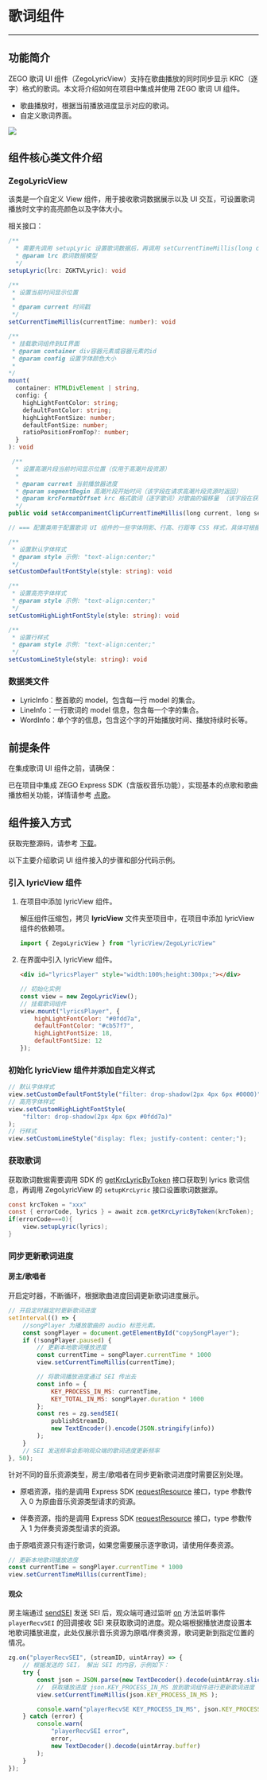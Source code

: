 # 歌词组件

- - -

## 功能简介

ZEGO 歌词 UI 组件（ZegoLyricView）支持在歌曲播放的同时同步显示 KRC（逐字）格式的歌词。本文将介绍如何在项目中集成并使用 ZEGO 歌词 UI 组件。

- 歌曲播放时，根据当前播放进度显示对应的歌词。
- 自定义歌词界面。

<Frame width="512" height="auto" ><img src="https://doc-media.zego.im/sdk-doc/Pics/CopyrightedMusic/ZegoLyricView.png" /></Frame>

## 组件核心类文件介绍

### ZegoLyricView

该类是一个自定义 View 组件，用于接收歌词数据展示以及 UI 交互，可设置歌词播放时文字的高亮颜色以及字体大小。 

相关接口：

```ts
/**
  * 需要先调用 setupLyric 设置歌词数据后，再调用 setCurrentTimeMillis(long current) 方法，才能将歌词展示出来
  * @param lrc 歌词数据模型
  */
setupLyric(lrc: ZGKTVLyric): void

/**
 * 设置当前时间显示位置
 *
 * @param current 时间戳
 */
setCurrentTimeMillis(currentTime: number): void

/**
 * 挂载歌词组件到UI界面
 * @param container div容器元素或容器元素的id
 * @param config 设置字体颜色大小
 * 
*/
mount(
  container: HTMLDivElement | string,
  config: {
    highLightFontColor: string;
    defaultFontColor: string;
    highLightFontSize: number;
    defaultFontSize: number;
    ratioPositionFromTop?: number;
  }
): void

 /**
  * 设置高潮片段当前时间显示位置（仅用于高潮片段资源）
  *
  * @param current 当前播放器进度
  * @param segmentBegin 高潮片段开始时间（该字段在请求高潮片段资源时返回）
  * @param krcFormatOffset krc 格式歌词（逐字歌词）对歌曲的偏移量 （该字段在获取逐字歌词时返回）
  */
public void setAccompanimentClipCurrentTimeMillis(long current, long segmentBegin, long krcFormatOffset);

// === 配置类用于配置歌词 UI 组件的一些字体阴影、行高、行距等 CSS 样式，具体可根据自身需求设置。 ===

/**
 * 设置默认字体样式
 * @param style 示例: "text-align:center;"
 */
setCustomDefaultFontStyle(style: string): void

/**
 * 设置高亮字体样式
 * @param style 示例: "text-align:center;"
 */
setCustomHighLightFontStyle(style: string): void

/**
 * 设置行样式
 * @param style 示例: "text-align:center;"
 */
setCustomLineStyle(style: string): void
```

### 数据类文件

- LyricInfo：整首歌的 model，包含每一行 model 的集合。
- LineInfo：一行歌词的 model 信息，包含每一个字的集合。
- WordInfo：单个字的信息，包含这个字的开始播放时间、播放持续时长等。

## 前提条件

在集成歌词 UI 组件之前，请确保：

已在项目中集成 ZEGO Express SDK（含版权音乐功能），实现基本的点歌和歌曲播放相关功能，详情请参考 [点歌](/online-ktv-web/zego-content-center/sing-songs)。

## 组件接入方式

获取完整源码，请参考 [下载](/online-ktv-web/downloads)。

以下主要介绍歌词 UI 组件接入的步骤和部分代码示例。

### 引入 lyricView 组件

1. 在项目中添加 lyricView 组件。

    解压组件压缩包，拷贝 **lyricView** 文件夹至项目中，在项目中添加 lyricView 组件的依赖项。

    ```ts
    import { ZegoLyricView } from "lyricView/ZegoLyricView"
    ```

2. 在界面中引入 lyricView 组件。

    ```html
    <div id="lyricsPlayer" style="width:100%;height:300px;"></div>
    ```

    ```js
    // 初始化实例
    const view = new ZegoLyricView();
    // 挂载歌词组件
    view.mount("lyricsPlayer", {
        highLightFontColor: "#0fdd7a",
        defaultFontColor: "#cb57f7",
        highLightFontSize: 18,
        defaultFontSize: 12
    });
    ```

### 初始化 lyricView 组件并添加自定义样式

```js
// 默认字体样式
view.setCustomDefaultFontStyle("filter: drop-shadow(2px 4px 6px #0000)");
// 高亮字体样式
view.setCustomHighLightFontStyle(
    "filter: drop-shadow(2px 4px 6px #0fdd7a)"
);
// 行样式
view.setCustomLineStyle("display: flex; justify-content: center;");
```

### 获取歌词

获取歌词数据需要调用 SDK 的 [getKrcLyricByToken](https://doc-zh.zego.im/article/api?doc=Express_Video_SDK_API~javascript_web~class~ZegoCopyrightedMusic#get-krc-lyric-by-token) 接口获取到 lyrics 歌词信息，再调用 ZegoLyricView 的 `setupKrcLyric` 接口设置歌词数据源。

```java
const krcToken = "xxx"
const { errorCode, lyrics } = await zcm.getKrcLyricByToken(krcToken);
if(errorCode===0){
    view.setupLyric(lyrics);
}
```

### 同步更新歌词进度

#### 房主/歌唱者

开启定时器，不断循环，根据歌曲进度回调更新歌词进度展示。

```js
// 开启定时器定时更新歌词进度
setInterval(() => {
    //songPlayer 为播放歌曲的 audio 标签元素。
    const songPlayer = document.getElementById("copySongPlayer");
    if (!songPlayer.paused) {
        // 更新本地歌词播放进度
        const currentTime = songPlayer.currentTime * 1000
        view.setCurrentTimeMillis(currentTime);

        // 将歌词播放进度通过 SEI 传出去
        const info = {
            KEY_PROCESS_IN_MS: currentTime,
            KEY_TOTAL_IN_MS: songPlayer.duration * 1000
        };
        const res = zg.sendSEI(
            publishStreamID,
            new TextEncoder().encode(JSON.stringify(info))
        );
    }
    // SEI 发送频率会影响观众端的歌词进度更新频率
}, 50);
```

针对不同的音乐资源类型，房主/歌唱者在同步更新歌词进度时需要区别处理。

- 原唱资源，指的是调用 Express SDK [requestResource](https://doc-zh.zego.im/article/api?doc=Express_Video_SDK_API~javascript_web~class~ZegoCopyrightedMusic#request-resource) 接口，type 参数传入 0 为原曲音乐资源类型请求的资源。

- 伴奏资源，指的是调用 Express SDK [requestResource](https://doc-zh.zego.im/article/api?doc=Express_Video_SDK_API~javascript_web~class~ZegoCopyrightedMusic#request-resource) 接口，type 参数传入 1 为伴奏资源类型请求的资源。

<Warning title="注意">

由于原唱资源只有逐行歌词，如果您需要展示逐字歌词，请使用伴奏资源。
</Warning>

```js
// 更新本地歌词播放进度
const currentTime = songPlayer.currentTime * 1000
view.setCurrentTimeMillis(currentTime);
```

#### 观众

房主端通过 [sendSEI](https://doc-zh.zego.im/article/api?doc=Express_Video_SDK_API~javascript_web~class~ZegoExpressEngine#send-sei) 发送 SEI 后，观众端可通过监听 [on](https://doc-zh.zego.im/article/api?doc=Express_Video_SDK_API~javascript_web~class~ZegoExpressEngine#on) 方法监听事件 `playerRecvSEI` 的回调接收 SEI 来获取歌词的进度。观众端根据播放进度设置本地歌词播放进度，此处仅展示音乐资源为原唱/伴奏资源，歌词更新到指定位置的情况。

```js
zg.on("playerRecvSEI", (streamID, uintArray) => {
    // 根据发送的 SEI， 解出 SEI 的内容，示例如下：
    try {
        const json = JSON.parse(new TextDecoder().decode(uintArray.slice(4)));
        //  获取播放进度 json.KEY_PROCESS_IN_MS 放到歌词组件进行更新歌词进度
        view.setCurrentTimeMillis(json.KEY_PROCESS_IN_MS );

        console.warn("playerRecvSE KEY_PROCESS_IN_MS", json.KEY_PROCESS_IN_MS);
    } catch (error) {
        console.warn(
            "playerRecvSEI error",
            error,
            new TextDecoder().decode(uintArray.buffer)
        );
    }
});
```
